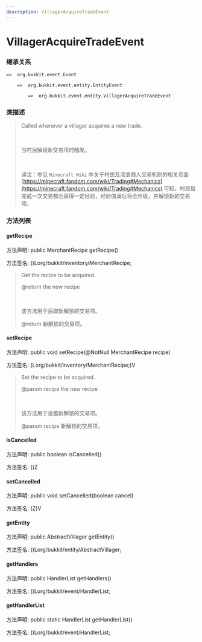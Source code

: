 ```yaml
---
description: VillagerAcquireTradeEvent
---
```


# VillagerAcquireTradeEvent

### 继承关系

    =>  org.bukkit.event.Event

        =>  org.bukkit.event.entity.EntityEvent

            =>  org.bukkit.event.entity.VillagerAcquireTradeEvent

### 类描述

> Called whenever a villager acquires a new trade.
> 
> <br>
> 
> 当村民解锁新交易项时触发。
> 
> <br>
> 
> 译注：参见 `Minecraft Wiki` 中关于村民及流浪商人交易机制的相关页面 [https://minecraft.fandom.com/wiki/Trading#Mechanics](https://minecraft.fandom.com/wiki/Trading#Mechanics) 可知，村民每完成一次交易都会获得一定经验，经验值满后将会升级，并解锁新的交易项。

### 方法列表

#### getRecipe

方法声明: public MerchantRecipe getRecipe()

方法签名: ()Lorg/bukkit/inventory/MerchantRecipe;

> Get the recipe to be acquired.
> 
> @return the new recipe
> 
> <br>
> 
> 该方法用于获取新解锁的交易项。
> 
> @return 新解锁的交易项。

#### setRecipe

方法声明: public void setRecipe(@NotNull MerchantRecipe recipe)

方法签名: (Lorg/bukkit/inventory/MerchantRecipe;)V

> Set the recipe to be acquired.
> 
> @param recipe the new recipe
> 
> <br>
> 
> 该方法用于设置新解锁的交易项。
> 
> @param recipe 新解锁的交易项。

#### isCancelled

方法声明: public boolean isCancelled()

方法签名: ()Z

#### setCancelled

方法声明: public void setCancelled(boolean cancel)

方法签名: (Z)V

#### getEntity

方法声明: public AbstractVillager getEntity()

方法签名: ()Lorg/bukkit/entity/AbstractVillager;

#### getHandlers

方法声明: public HandlerList getHandlers()

方法签名: ()Lorg/bukkit/event/HandlerList;

#### getHandlerList

方法声明: public static HandlerList getHandlerList()

方法签名: ()Lorg/bukkit/event/HandlerList;